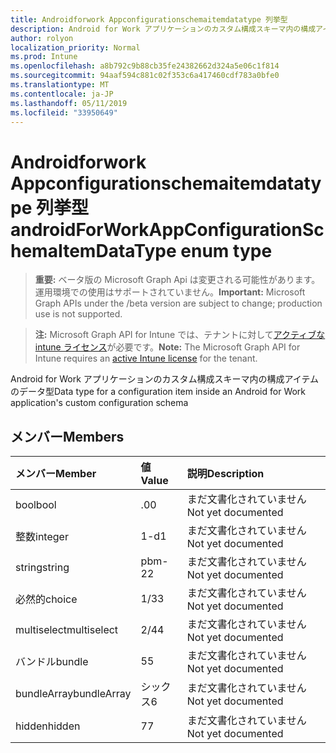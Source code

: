 ```yaml
---
title: Androidforwork Appconfigurationschemaitemdatatype 列挙型
description: Android for Work アプリケーションのカスタム構成スキーマ内の構成アイテムのデータ型
author: rolyon
localization_priority: Normal
ms.prod: Intune
ms.openlocfilehash: a8b792c9b88cb35fe24382662d324a5e06c1f814
ms.sourcegitcommit: 94aaf594c881c02f353c6a417460cdf783a0bfe0
ms.translationtype: MT
ms.contentlocale: ja-JP
ms.lasthandoff: 05/11/2019
ms.locfileid: "33950649"
---
```

# <a name="androidforworkappconfigurationschemaitemdatatype-enum-type"></a><span data-ttu-id="af601-103">Androidforwork Appconfigurationschemaitemdatatype 列挙型</span><span class="sxs-lookup"><span data-stu-id="af601-103">androidForWorkAppConfigurationSchemaItemDataType enum type</span></span>

> <span data-ttu-id="af601-104">**重要:** ベータ版の Microsoft Graph Api は変更される可能性があります。運用環境での使用はサポートされていません。</span><span class="sxs-lookup"><span data-stu-id="af601-104">**Important:** Microsoft Graph APIs under the /beta version are subject to change; production use is not supported.</span></span>

> <span data-ttu-id="af601-105">**注:** Microsoft Graph API for Intune では、テナントに対して[アクティブな intune ライセンス](https://go.microsoft.com/fwlink/?linkid=839381)が必要です。</span><span class="sxs-lookup"><span data-stu-id="af601-105">**Note:** The Microsoft Graph API for Intune requires an [active Intune license](https://go.microsoft.com/fwlink/?linkid=839381) for the tenant.</span></span>

<span data-ttu-id="af601-106">Android for Work アプリケーションのカスタム構成スキーマ内の構成アイテムのデータ型</span><span class="sxs-lookup"><span data-stu-id="af601-106">Data type for a configuration item inside an Android for Work application's custom configuration schema</span></span>

## <a name="members"></a><span data-ttu-id="af601-107">メンバー</span><span class="sxs-lookup"><span data-stu-id="af601-107">Members</span></span>
|<span data-ttu-id="af601-108">メンバー</span><span class="sxs-lookup"><span data-stu-id="af601-108">Member</span></span>|<span data-ttu-id="af601-109">値</span><span class="sxs-lookup"><span data-stu-id="af601-109">Value</span></span>|<span data-ttu-id="af601-110">説明</span><span class="sxs-lookup"><span data-stu-id="af601-110">Description</span></span>|
|:---|:---|:---|
|<span data-ttu-id="af601-111">bool</span><span class="sxs-lookup"><span data-stu-id="af601-111">bool</span></span>|<span data-ttu-id="af601-112">.0</span><span class="sxs-lookup"><span data-stu-id="af601-112">0</span></span>|<span data-ttu-id="af601-113">まだ文書化されていません</span><span class="sxs-lookup"><span data-stu-id="af601-113">Not yet documented</span></span>|
|<span data-ttu-id="af601-114">整数</span><span class="sxs-lookup"><span data-stu-id="af601-114">integer</span></span>|<span data-ttu-id="af601-115">1-d</span><span class="sxs-lookup"><span data-stu-id="af601-115">1</span></span>|<span data-ttu-id="af601-116">まだ文書化されていません</span><span class="sxs-lookup"><span data-stu-id="af601-116">Not yet documented</span></span>|
|<span data-ttu-id="af601-117">string</span><span class="sxs-lookup"><span data-stu-id="af601-117">string</span></span>|<span data-ttu-id="af601-118">pbm-2</span><span class="sxs-lookup"><span data-stu-id="af601-118">2</span></span>|<span data-ttu-id="af601-119">まだ文書化されていません</span><span class="sxs-lookup"><span data-stu-id="af601-119">Not yet documented</span></span>|
|<span data-ttu-id="af601-120">必然的</span><span class="sxs-lookup"><span data-stu-id="af601-120">choice</span></span>|<span data-ttu-id="af601-121">1/3</span><span class="sxs-lookup"><span data-stu-id="af601-121">3</span></span>|<span data-ttu-id="af601-122">まだ文書化されていません</span><span class="sxs-lookup"><span data-stu-id="af601-122">Not yet documented</span></span>|
|<span data-ttu-id="af601-123">multiselect</span><span class="sxs-lookup"><span data-stu-id="af601-123">multiselect</span></span>|<span data-ttu-id="af601-124">2/4</span><span class="sxs-lookup"><span data-stu-id="af601-124">4</span></span>|<span data-ttu-id="af601-125">まだ文書化されていません</span><span class="sxs-lookup"><span data-stu-id="af601-125">Not yet documented</span></span>|
|<span data-ttu-id="af601-126">バンドル</span><span class="sxs-lookup"><span data-stu-id="af601-126">bundle</span></span>|<span data-ttu-id="af601-127">5</span><span class="sxs-lookup"><span data-stu-id="af601-127">5</span></span>|<span data-ttu-id="af601-128">まだ文書化されていません</span><span class="sxs-lookup"><span data-stu-id="af601-128">Not yet documented</span></span>|
|<span data-ttu-id="af601-129">bundleArray</span><span class="sxs-lookup"><span data-stu-id="af601-129">bundleArray</span></span>|<span data-ttu-id="af601-130">シックス</span><span class="sxs-lookup"><span data-stu-id="af601-130">6</span></span>|<span data-ttu-id="af601-131">まだ文書化されていません</span><span class="sxs-lookup"><span data-stu-id="af601-131">Not yet documented</span></span>|
|<span data-ttu-id="af601-132">hidden</span><span class="sxs-lookup"><span data-stu-id="af601-132">hidden</span></span>|<span data-ttu-id="af601-133">7</span><span class="sxs-lookup"><span data-stu-id="af601-133">7</span></span>|<span data-ttu-id="af601-134">まだ文書化されていません</span><span class="sxs-lookup"><span data-stu-id="af601-134">Not yet documented</span></span>|




